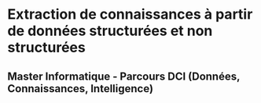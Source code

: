 # Extraction de connaissances à partir de données structurées et non structurées

## Master Informatique - Parcours DCI (Données, Connaissances, Intelligence)


<!--
10 séances de 3 heures avec comme sujet : dataming/textmining
sous python ?

Lien vers les plateformes de l'UFR Math-Info : 
- [JupyterHub](https://jupyter.ens.math-info.univ-paris5.fr/)
- [RStudio](https://rstudio.ens.math-info.univ-paris5.fr/)

0. Introduction à Python
1. Manipulation de données
2. Visualisation de données
3. Analyse de données (ACP, AFC...)
4. Clustering
5. Scoring via régression logistique(?)
6. Arbres de décision
7. Règles d'association
8. Réseaux de neurones (MLP)
9. Evaluation
-->
